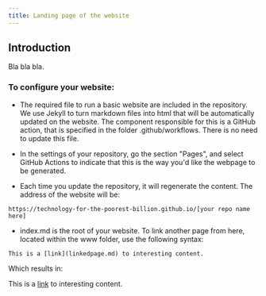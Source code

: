 ```yaml
---
title: Landing page of the website
---
```


## Introduction


Bla bla bla.


### To configure your website:

- The required file to run a basic website are included in the repository. We use Jekyll to turn markdown files into html that will be automatically updated on the website. The component responsible for this is a GitHub action, that is specified in the folder .github/workflows. There is no need to update this file.

- In the settings of your repository, go the section "Pages", and select GitHub Actions to indicate that this is the way you'd like the webpage to be generated.

- Each time you update the repository, it will regenerate the content. The address of the website will be:

```
https://technology-for-the-poorest-billion.github.io/[your repo name here]
```

- index.md is the root of your website. To link another page from here, located within the www folder, use the following syntax:

```
This is a [link](linkedpage.md) to interesting content.
```

Which results in:

This is a [link](linkedpage.md) to interesting content.
